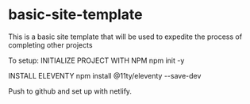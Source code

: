 # basic-site-template

This is a basic site template that will be used to expedite the process of completing other projects

To setup:
INITIALIZE PROJECT WITH NPM
npm init -y

INSTALL ELEVENTY
npm install @11ty/eleventy --save-dev

Push to github and set up with netlify.
